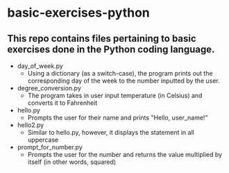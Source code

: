# basic-exercises-python
## This repo contains files pertaining to basic exercises done in the Python coding language.

* day_of_week.py
   - Using a dictionary (as a switch-case), the program prints out the corresponding day of the week to the number inputted by the user.
* degree_conversion.py
   - The program takes in user input temperature (in Celsius) and converts it to Fahrenheit
* hello.py
   - Prompts the user for their name and prints "Hello, user_name!"
* hello2.py
   - Similar to hello.py, however, it displays the statement in all uppercase
* prompt_for_number.py
   - Prompts the user for the number and returns the value multiplied by itself (in other words, squared)